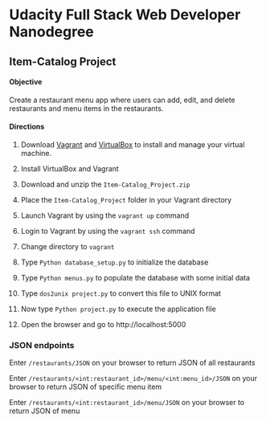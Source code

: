 # Udacity Full Stack Web Developer Nanodegree

## Item-Catalog Project

#### Objective
Create a restaurant menu app where users can add, edit, and delete restaurants and menu items in the restaurants.

#### Directions
1. Download [Vagrant](https://www.vagrantup.com/) and [VirtualBox](https://www.virtualbox.org/wiki/Download_Old_Builds_5_1) to install and manage your virtual machine.

2. Install VirtualBox and Vagrant

3. Download and unzip the `Item-Catalog_Project.zip`

4. Place the `Item-Catalog_Project` folder in your Vagrant directory

5. Launch Vagrant by using the `vagrant up` command

6. Login to Vagrant by using the `vagrant ssh` command

7. Change directory to `vagrant`

8. Type `Python database_setup.py` to initialize the database

9. Type `Python menus.py` to populate the database with some initial data

10. Type `dos2unix project.py` to convert this file to UNIX format

11. Now type `Python project.py` to execute the application file

12. Open the browser and go to http://localhost:5000

### JSON endpoints

Enter `/restaurants/JSON` on your browser to return JSON of all restaurants

Enter `/restaurants/<int:restaurant_id>/menu/<int:menu_id>/JSON` on your browser to return JSON of specific menu item

Enter `/restaurants/<int:restaurant_id>/menu/JSON` on your browser to return JSON of menu

